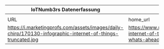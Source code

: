 |IoTNumb3rs Datenerfassung|||||||||||
| ---- | ---- | ---- | ---- | ---- | ---- | ---- | ---- | ---- | ---- | ---- |
||||||||||||
|URL|home_url|filename|device_class|device_count|market_class|market_volume|prognosis_year|publication_year|authorship_class|Dropbox folder|
|https://i.marketingprofs.com/assets/images/daily-chirp/170130-infographic-internet-of-things-truncated.jpg|https://www.marketingprofs.com/chirp/2017/31482/the-internet-of-things-what-it-is-how-we-use-it-and-whats-ahead-infographic|file6_file5_IoT-infographic-1.jpg||||||||Pattoho/20181118-0900|
